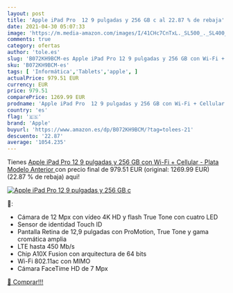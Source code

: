```yaml
---
layout: post
title: 'Apple iPad Pro  12 9 pulgadas y 256 GB c al 22.87 % de rebaja'
date: 2021-04-30 05:07:33
image: 'https://m.media-amazon.com/images/I/41CHc7CnTxL._SL500_._SL400_.jpg'
comments: true
category: ofertas
author: 'tole.es'
slug: 'B072KH9BCM-es Apple iPad Pro 12 9 pulgadas y 256 GB con Wi-Fi + Cellular...'
sku: 'B072KH9BCM-es'
tags: [ 'Informática','Tablets','apple', ]
actualPrice: 979.51 EUR
currency: EUR
price: 979.51
comparePrice: 1269.99 EUR
prodname: 'Apple iPad Pro  12 9 pulgadas y 256 GB con Wi-Fi + Cellular  - Plata  Modelo Anterior '
country: 'es'
flag: '🇪🇸'
brand: 'Apple'
buyurl: 'https://www.amazon.es/dp/B072KH9BCM/?tag=tolees-21'
descuento: '22.87'
average: '1054.235'
---
```


Tienes [Apple iPad Pro  12 9 pulgadas y 256 GB con Wi-Fi + Cellular  - Plata  Modelo Anterior ](https://www.amazon.es/dp/B072KH9BCM/?tag=tolees-21) con precio final de  979.51 EUR (original: 1269.99 EUR) (22.87 %  de rebaja) aqui!

[![Apple iPad Pro  12 9 pulgadas y 256 GB c](https://m.media-amazon.com/images/I/41CHc7CnTxL._SL500_._SL400_.jpg)](https://www.amazon.es/dp/B072KH9BCM/?tag=tolees-21)

🔎:

- Cámara de 12 Mpx con vídeo 4K HD y flash True Tone con cuatro LED
- Sensor de identidad Touch ID
- Pantalla Retina de 12,9 pulgadas con ProMotion, True Tone y gama cromática amplia
- LTE hasta 450 Mb/s
- Chip A10X Fusion con arquitectura de 64 bits
- Wi-Fi 802.11ac con MIMO
- Cámara FaceTime HD de 7 Mpx

[🛒 Comprar!!!](https://www.amazon.es/dp/B072KH9BCM/?tag=tolees-21)
